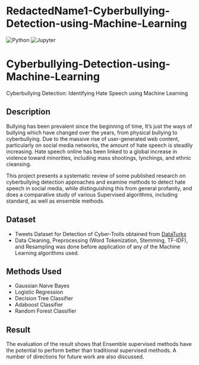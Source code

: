 # RedactedName1-Cyberbullying-Detection-using-Machine-Learning

<img alt="Python" src="https://img.shields.io/badge/python-%2314354C.svg?style=for-the-badge&logo=python&logoColor=white"/>
<img alt="Jupyter" src="https://img.shields.io/badge/Jupyter-%23F37626.svg?style=for-the-badge&logo=Jupyter&logoColor=white" />

# Cyberbullying-Detection-using-Machine-Learning
Cyberbullying Detection: Identifying Hate Speech using Machine Learning

## Description

Bullying has been prevalent since the beginning of time, It’s just the ways of bullying which
have changed over the years, from physical bullying to
cyberbullying. Due to the massive rise of user-generated web content, particularly on social media networks, the amount of hate speech is steadily increasing. Hate speech online has been linked to a global increase in violence toward minorities, including mass shootings, lynchings, and ethnic cleansing. 

This project presents a systematic review of some
published research on cyberbullying detection approaches
and examine methods to detect hate speech in social media,
while distinguishing this from general profanity, and does
a comparative study of various Supervised algorithms,
including standard, as well as ensemble methods. 

## Dataset 
- Tweets Dataset for Detection of Cyber-Trolls obtained from [DataTurks](https://www.kaggle.com/dataturks/dataset-for-detection-of-cybertrolls?select=Dataset+for+Detection+of+Cyber-Trolls.json)
- Data Cleaning, Preprocessing (Word Tokenization, Stemming, TF-IDF), and Resampling was done before application of any of the Machine Learning algorithms used. 

## Methods Used 
- Gaussian Naive Bayes 
- Logistic Regression
- Decision Tree Classifier
- Adaboost Classifier
- Random Forest Classifier 


## Result
The evaluation of the result shows that Ensemble supervised methods have the potential to perform better than traditional supervised methods. A number of directions for
future work are also discussed.

